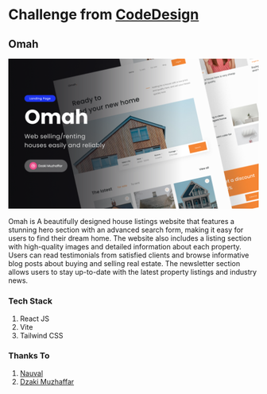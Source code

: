 # Challenge from [CodeDesign](https://codedesign.dev/challenge/omah)

## Omah

![Omah](https://github.com/andi-faizal94/Omah/blob/main/src/assets/images/Cover.png)

Omah is A beautifully designed house listings website that features a stunning hero section with an advanced search form, making it easy for users to find their dream home. The website also includes a listing section with high-quality images and detailed information about each property. Users can read testimonials from satisfied clients and browse informative blog posts about buying and selling real estate. The newsletter section allows users to stay up-to-date with the latest property listings and industry news.

### Tech Stack

1. React JS
1. Vite
1. Tailwind CSS

### Thanks To

1.  [Nauval](https://github.com/nauvalazhar)
1.  [Dzaki Muzhaffar](https://www.figma.com/@dzakiimuzh)
